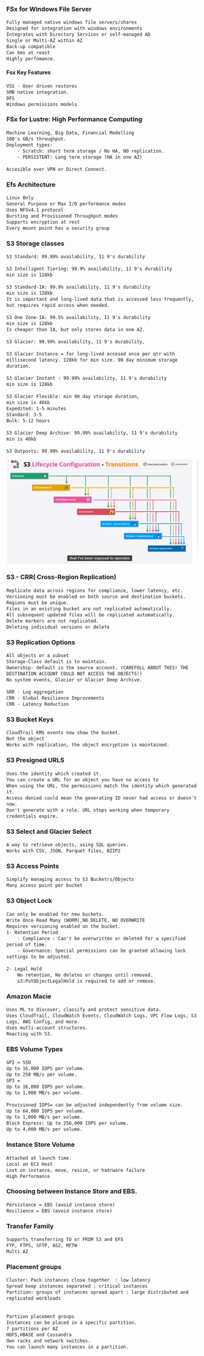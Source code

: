 ### FSx for Windows File Server

	Fully managed native windows file servers/shares
	Designed for integration with windows environments
	Integrates with Directory Services or self-managed AD
    Single or Multi-AZ within AZ
    Back-up compatible
    Can kms at reast
    Highly perfomance.
    
    
#### Fsx Key Features
   
    VSS - User driven restores
    SMB native integration.
    DFS
    Windows permissions models


### FSx for Lustre: High Performance Computing

    Machine Learning, Big Data, Financial Modelling
    100's GB/s throughput.
    Deployment types:
        - Scratch: short term storage / No HA, NO replication.
        - PERSISTENT: Long term storage (HA in one AZ)

    Accesible over VPN or Direct Connect.
    

### Efs Architecture

    Linux Only
    General Purpose or Max I/O performance modes
    Uses NFSv4.1 protocol
    Bursting and Provisioned Throughput modes
    Supports encryption at rest 
    Every mount point has a security group

### S3 Storage classes

    S3 Standard: 99.99% availability, 11 9's durability

    S3 Intelligent Tiering: 99.9% availability, 11 9's durability
    min size is 128kb

    S3 Standard-IA: 99.9% availability, 11 9's durability
    min size is 128kb
    It is important and long-lived data that is accessed less frequently, but requires rapid access when needed.

    S3 One Zone-IA: 99.5% availability, 11 9's durability
    min size is 128kb
    Is cheaper than IA, but only stores data in one AZ.

    S3 Glacier: 99.99% availability, 11 9's durability, 

    S3 Glacier Instance = for long-lived accesed once per qtr with
    millisecond latency. 128kb for min size. 90 day minimum storage duration.

    S3 Glacier Instant : 99.99% availability, 11 9's durability
    min size is 128kb

    S3 Glacier Flexible: min 90 day storage duration,
    min size is 40kb
    Expedited: 1-5 minutes
    Standard: 3-5 
    Bulk: 5-12 hours

    S3 Glacier Deep Archive: 99.99% availability, 11 9's durability
    min is 40kb

    S3 Outposts: 99.99% availability, 11 9's durability
    

![s3-lifecycle-transitions.png](./images/s3-lifecycle-transitions.png)

### S3 - CRR( Cross-Region Replication)

    Replicate data across regions for compliance, lower latency, etc.
    Versioning must be enabled on both source and destination buckets.
    Regions must be unique.
    Files in an existing bucket are not replicated automatically.
    All subsequent updated files will be replicated automatically.
    Delete markers are not replicated.
    Deleting individual versions or delete

### S3 Replication Options

    All objects or a subset
    Storage-Class default is to maintain.
    Ownership- default is the source account. (CAREFULL ABOUT THIS! THE DESTINATION ACCOUNT COULD NOT ACCESS THE OBJECTS!)
    No system events, Glacier or Glacier Deep Archive.

    SRR - Log aggregation
    CRR - Global Resilience Improvements
    CRR - Latency Reduction

### S3 Bucket Keys

    CloudTrail KMS events now show the bucket.
    Not the object
    Works with replication, the object encryption is maintained.
    
### S3 Presigned URLS

    Uses the identity which created it.
    You can create a URL for an object you have no access to
    When using the URL, the permissions match the identity which generated it.
    Access denied could mean the generating ID never had access or doesn´t now.
    Don't generate with a role. URL stops working when temporary credentials expire.

### S3 Select and Glacier Select

    A way to retrieve objects, using SQL queries.
    Works with CSV, JSON, Parquet files, BZIP2 

### S3 Access Points

    Simplify managing access to S3 Bucketrs/Objects
    Many access point per bucket
    
### S3 Object Lock
    
    Can only be enabled for new buckets. 
    Write Once Read Many (WORM),NO DELETE, NO OVERWRITE
    Requires versioning enabled on the bucket.
    1- Retention Period
        - Compliance : Can't be overwritten or deleted for a specified period of time.
        - Governance: Special permissions can be granted allowing lock settings to be adjusted.

    2- Legal Hold
        No retention, No deletes or changes until removed.
        s3:PutObjectLegalHold is required to add or remove.

### Amazon Macie

    Uses ML to discover, classify and protect sensitive data.
    Uses CloudTrail, CloudWatch Events, CloudWatch Logs, VPC Flow Logs, S3 Logs, AWS Config, and more.
    Uses mutli-account structures.
    Reacting with S3.


### EBS Volume Types

    GP2 = SSD 
    Up to 16,000 IOPS per volume.
    Up to 250 MB/s per volume.
    GP3 = 
    Up to 16,000 IOPS per volume.
    Up to 1,000 MB/s per volume.

    Provisioned IOPS= can be adjusted independently from volume size.
    Up to 64,000 IOPS per volume.
    Up to 1,000 MB/s per volume.
    Block Express: Up to 256,000 IOPS per volume.
    Up to 4,000 MB/s per volume.

### Instance Store Volume

    Attached at launch time.
    Local on EC2 Host
    Lost on instance, move, resize, or hadrware failure 
    High Performance
    
### Choosing between Instance Store and EBS.

    Persistance = EBS (avoid instance store)
    Resilience = EBS (avoid instance store)
    
### Transfer Family

    Supports transferring TO or FROM S3 and EFS
    FTP, FTPS, SFTP, AS2, MFTW
    Multi AZ


### Placement groups

    Cluster: Pack instances close together  : low latency
    Spread keep instances separated : critical instances
    Partition: groups of instances spread apart : large distributed and replicated workloads


    Partiion placement groups
    Instances can be placed in a specific partition.
    7 partitions per AZ
    HDFS,HBASE and Cassandra
    Own racks and network switches.
    You can launch many instances in a partition.


    



    

    

